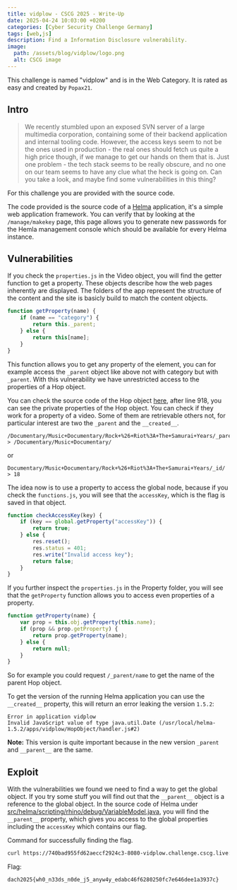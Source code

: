 ```yaml
---
title: vidplow - CSCG 2025 - Write-Up
date: 2025-04-24 10:03:00 +0200
categories: [Cyber Security Challenge Germany]
tags: [web,js]
description: Find a Information Disclosure vulnerability.
image:
  path: /assets/blog/vidplow/logo.png
  alt: CSCG image
---
```


This challenge is named "vidplow" and is in the Web Category. It is rated as easy and created by `Popax21`.

## Intro

> We recently stumbled upon an exposed SVN server of a large multimedia corporation, containing some of their backend application and internal tooling code. However, the access keys seem to not be the ones used in production - the real ones should fetch us quite a high price though, if we manage to get our hands on them that is. Just one problem - the tech stack seems to be really obscure, and no one on our team seems to have any clue what the heck is going on. Can you take a look, and maybe find some vulnerabilities in this thing?

For this challenge you are provided with the source code.

The code provided is the source code of a [Helma](https://github.com/helma-org/helma) application, it's a simple web application framework. You can verify that by looking at the `/manage/makekey` page, this page allows you to generate new passwords for the Hemla management console which should be available for every Helma instance.

## Vulnerabilities

If you check the `properties.js` in the Video object, you will find the getter function to get a property. These objects describe how the web pages inherently are displayed. The folders of the app represent the structure of the content and the site is basicly build to match the content objects.


```js
function getProperty(name) {
    if (name == "category") {
        return this._parent;
    } else {
        return this[name];
    }
}
```

This function allows you to get any property of the element, you can for example access the `_parent` object like above not with category but with `_parent`. With this vulnerability we have unrestricted access to the properties of a Hop object.

You can check the source code of the Hop object [here](https://github.com/helma-org/helma/blob/f1fa050ea5501dc73094d188fd94849cfe82d7c4/src/helma/scripting/rhino/HopObject.java), after line 918, you can see the private properties of the Hop object. You can check if they work for a property of a video. Some of them are retrievable others not, for particular interest are two the `_parent` and the `__created__`.

```
/Documentary/Music+Documentary/Rock+%26+Riot%3A+The+Samurai+Years/_parent
> /Documentary/Music+Documentary/
```

or 

```
Documentary/Music+Documentary/Rock+%26+Riot%3A+The+Samurai+Years/_id/
> 18
```

The idea now is to use a property to access the global node, because if you check the `functions.js`, you will see that the `accessKey`, which is the flag is saved in that object.

```js
function checkAccessKey(key) {
    if (key == global.getProperty("accessKey")) {
        return true;
    } else {
        res.reset();
        res.status = 401;
        res.write("Invalid access key");
        return false;
    }
}
```

If you further inspect the `properties.js` in the Property folder, you will see that the `getProperty` function allows you to access even properties of a property.

```js
function getProperty(name) {
    var prop = this.obj.getProperty(this.name);
    if (prop && prop.getProperty) {
        return prop.getProperty(name);
    } else {
        return null;
    }
}
```

So for example you could request `/_parent/name` to get the name of the parent Hop object.

To get the version of the running Helma application you can use the `__created__` property, this will return an error leaking the version `1.5.2`:
```
Error in application vidplow
Invalid JavaScript value of type java.util.Date (/usr/local/helma-1.5.2/apps/vidplow/HopObject/handler.js#2)
```

**Note:** This version is quite important because in the new version `_parent` and `__parent__` are the same.

## Exploit

With the vulnerabilities we found we need to find a way to get the global object. If you try some stuff you will find out that the `__parent__` object is a reference to the global object. In the source code of Helma under [src/helma/scripting/rhino/debug/VariableModel.java](https://github.com/helma-org/helma/blob/fb04c0528901d767f528c7457e900c0a3ef6e535/src/helma/scripting/rhino/debug/VariableModel.java#L210), you will find the `__parent__` property, which gives you access to the global properties including the `accessKey` which contains our flag.


Command for successfully finding the flag.

```sh
curl https://740bad955fd62aeccf2924c3-8080-vidplow.challenge.cscg.live:1337/Documentary/Arasaka%3A+The+Iron+Legacy/__parent__/accessKey
```


Flag:
```
dach2025{wh0_n33ds_n0de_j5_anyw4y_edabc46f6280250fc7e646dee1a3937c}
```
